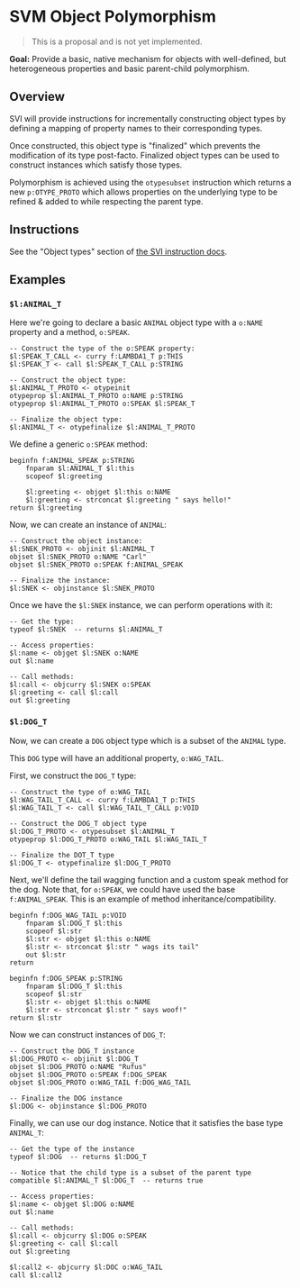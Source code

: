 # SVM Object Polymorphism

> This is a proposal and is not yet implemented.

**Goal:** Provide a basic, native mechanism for objects with well-defined, but heterogeneous properties and basic parent-child polymorphism.

## Overview

SVI will provide instructions for incrementally constructing object types by defining a mapping of property names to their corresponding types.

Once constructed, this object type is "finalized" which prevents the modification of its type post-facto. Finalized object types can be used to construct instances which satisfy those types.

Polymorphism is achieved using the `otypesubset` instruction which returns a new `p:OTYPE_PROTO` which allows properties on the underlying type to be refined & added to while respecting the parent type.

## Instructions

See the "Object types" section of [the SVI instruction docs](../../vm.md).

## Examples

### `$l:ANIMAL_T`

Here we're going to declare a basic `ANIMAL` object type with a `o:NAME` property and a method, `o:SPEAK`.

```text
-- Construct the type of the o:SPEAK property:
$l:SPEAK_T_CALL <- curry f:LAMBDA1_T p:THIS
$l:SPEAK_T <- call $l:SPEAK_T_CALL p:STRING

-- Construct the object type:
$l:ANIMAL_T_PROTO <- otypeinit
otypeprop $l:ANIMAL_T_PROTO o:NAME p:STRING
otypeprop $l:ANIMAL_T_PROTO o:SPEAK $l:SPEAK_T

-- Finalize the object type:
$l:ANIMAL_T <- otypefinalize $l:ANIMAL_T_PROTO
```

We define a generic `o:SPEAK` method:

```text
beginfn f:ANIMAL_SPEAK p:STRING
    fnparam $l:ANIMAL_T $l:this
    scopeof $l:greeting
    
    $l:greeting <- objget $l:this o:NAME
    $l:greeting <- strconcat $l:greeting " says hello!"
return $l:greeting
```

Now, we can create an instance of `ANIMAL`:

```text
-- Construct the object instance:
$l:SNEK_PROTO <- objinit $l:ANIMAL_T
objset $l:SNEK_PROTO o:NAME "Carl"
objset $l:SNEK_PROTO o:SPEAK f:ANIMAL_SPEAK

-- Finalize the instance:
$l:SNEK <- objinstance $l:SNEK_PROTO
```

Once we have the `$l:SNEK` instance, we can perform operations with it:

```text
-- Get the type:
typeof $l:SNEK  -- returns $l:ANIMAL_T

-- Access properties:
$l:name <- objget $l:SNEK o:NAME
out $l:name

-- Call methods:
$l:call <- objcurry $l:SNEK o:SPEAK
$l:greeting <- call $l:call
out $l:greeting
```

### `$l:DOG_T`

Now, we can create a `DOG` object type which is a subset of the `ANIMAL` type.

This `DOG` type will have an additional property, `o:WAG_TAIL`.

First, we construct the `DOG_T` type:

```text
-- Construct the type of o:WAG_TAIL
$l:WAG_TAIL_T_CALL <- curry f:LAMBDA1_T p:THIS
$l:WAG_TAIL_T <- call $l:WAG_TAIL_T_CALL p:VOID

-- Construct the DOG_T object type
$l:DOG_T_PROTO <- otypesubset $l:ANIMAL_T
otypeprop $l:DOG_T_PROTO o:WAG_TAIL $l:WAG_TAIL_T

-- Finalize the DOT_T type
$l:DOG_T <- otypefinalize $l:DOG_T_PROTO
```

Next, we'll define the tail wagging function and a custom speak method for the dog. Note that, for `o:SPEAK`, we could have
used the base `f:ANIMAL_SPEAK`. This is an example of method inheritance/compatibility.

```text
beginfn f:DOG_WAG_TAIL p:VOID
    fnparam $l:DOG_T $l:this
    scopeof $l:str
    $l:str <- objget $l:this o:NAME
    $l:str <- strconcat $l:str " wags its tail"
    out $l:str
return

beginfn f:DOG_SPEAK p:STRING
    fnparam $l:DOG_T $l:this
    scopeof $l:str
    $l:str <- objget $l:this o:NAME
    $l:str <- strconcat $l:str " says woof!"
return $l:str
```

Now we can construct instances of `DOG_T`:

```text
-- Construct the DOG_T instance
$l:DOG_PROTO <- objinit $l:DOG_T
objset $l:DOG_PROTO o:NAME "Rufus"
objset $l:DOG_PROTO o:SPEAK f:DOG_SPEAK
objset $l:DOG_PROTO o:WAG_TAIL f:DOG_WAG_TAIL

-- Finalize the DOG instance
$l:DOG <- objinstance $l:DOG_PROTO
```

Finally, we can use our dog instance. Notice that it satisfies the base type `ANIMAL_T`:

```text
-- Get the type of the instance
typeof $l:DOG  -- returns $l:DOG_T

-- Notice that the child type is a subset of the parent type
compatible $l:ANIMAL_T $l:DOG_T  -- returns true

-- Access properties:
$l:name <- objget $l:DOG o:NAME
out $l:name

-- Call methods:
$l:call <- objcurry $l:DOG o:SPEAK
$l:greeting <- call $l:call
out $l:greeting

$l:call2 <- objcurry $l:DOC o:WAG_TAIL
call $l:call2
```
